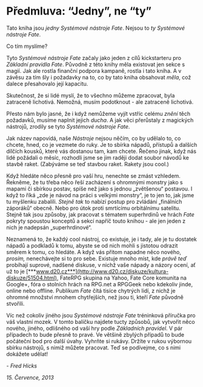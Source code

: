 # Předmluva: “Jedny”, ne “ty” 
  
Tato kniha jsou _jedny_ *Systémové nástroje Fate*. Nejsou to _ty_ *Systémové nástroje Fate*. 
  
Co tím myslíme?
  
Tyto *Systémové nástroje Fate* začaly jako jeden z cílů kickstarteru pro *Základní pravidla Fate*. Původně z této knihy měla existovat jen sekce s magií. Jak ale rostla finanční podpora kampaně, rostla i tato kniha. A v závěsu za tím šly i požadavky na to, co by tato kniha obsahovat _měla_, což dalece přesahovalo její kapacitu.
  
Skutečnost, že si lidé myslí, že to všechno můžeme zpracovat, byla zatraceně lichotivá. Nemožná, musím podotknout - ale zatraceně lichotivá.
  
Přesto nám bylo jasné, že i když nemůžeme vyjít vstříc celému _znění_ těch požadavků, musíme naplnit jejich _ducha_. A jak věci přerůstaly z magických nástrojů, zrodily se tyto *Systémové nástroje Fate*.
  
Jak název napovídá, naše *Nástroje* nejsou něčím, co by udělalo to, co chcete, hned, co je vezmete do ruky. Je to sbírka nápadů, přístupů a dalších dílčích kousků, které vás dostanou tam, kam chcete. Řečeno jinak, když nás lidé požádali o měsíc, rozhodli jsme se jim raději dodat soubor návodů ke stavbě raket. (Zabýváme se teď stavbou raket. Rakety jsou cool.)
  
Když hledáte něco přesně pro vaší hru, nenechte se zmást vzhledem. Řekněme, že tu třeba něco řeší zacházení s ohromnými monstry jako s mapami či sbírkou postav, spíše než jako s jednou „zvětšenou“ postavou. I když to říká „zde je návod na práci s velkými monstry“, je to jen to, jak jsme tu myšlenku zabalili. _Stejně tak_ to nabízí postup pro zvládání „finálních záporáků“ obecně. Nebo pro útok proti smrtícímu orbitálnímu satelitu. Stejně tak jsou způsoby, jak pracovat s tématem superhrdinů ve hrách *Fate* pokryty spoustou konceptů a sekcí napříč touto knihou - ale jen jeden z nich je nadepsán „superhrdinové“.
  
Neznamená to, že každý cool nástroj, co existuje, je i tady, ale je tu dostatek nápadů a podkladů k tomu, abyste se od nich mohli s jistotou odrazit směrem k tomu, co hledáte. A když vás přitom napadne něco nového, _prosím,_ nenechávejte si to pro sebe. Existuje mnoho míst, kde _právě teď_ probíhají suprové, nadšené diskuse, v nichž vaše nápady a názory ocení, ať už to je [***www.d20.cz***](http://www.d20.cz/diskuze/kultura-diskuze/51504.html), FateRPG skupina na Yahoo, Fate Core komunita na Google+, fóra o stolních hrách na RPG.net a RPGGeek nebo kdekoliv jinde, online nebo offline. Publikum *Fate* čítá tisíce chytrých lidí, z nichž je ohromné množství mnohem chytřejších, než jsou ti, kteří *Fate* původně stvořili.
  
Víc než cokoliv jiného jsou *Systémové nástroje Fate* tréninková příručka pro váš vlastní mozek. V tomto balíčku najdete tucty způsobů, jak vytvořit něco nového, jiného, odlišného od vaší hry podle *Základních pravidel*. V pár případech to bude přesně to pravé. Ve většině zbylých případů to bude počáteční bod pro další úvahy. Vyhrňte si rukávy. Držíte v rukou výbornou sbírku nástrojů, s nimiž můžete pracovat. Teď se podívejme, co s nimi dokážete udělat\!
  
\- _Fred Hicks_
  
_15. Července, 2013_

